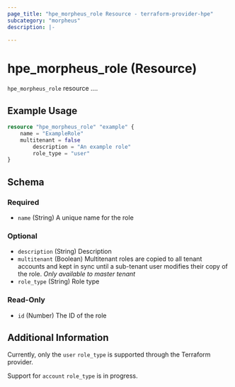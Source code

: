 ```yaml
---
page_title: "hpe_morpheus_role Resource - terraform-provider-hpe"
subcategory: "morpheus"
description: |-
  
---
```

# hpe_morpheus_role (Resource)



`hpe_morpheus_role` resource ....

## Example Usage

```terraform
resource "hpe_morpheus_role" "example" {
	name = "ExampleRole"
	multitenant = false
        description = "An example role"
        role_type = "user"
}
```

<!-- schema generated by tfplugindocs -->
## Schema

### Required

- `name` (String) A unique name for the role

### Optional

- `description` (String) Description
- `multitenant` (Boolean) Multitenant roles are copied to all tenant accounts and kept in sync until a sub-tenant user modifies their copy of the role. *Only available to master tenant*
- `role_type` (String) Role type

### Read-Only

- `id` (Number) The ID of the role

## Additional Information

Currently, only the `user` `role_type` is supported through the Terraform provider.

Support for `account` `role_type` is in progress.
